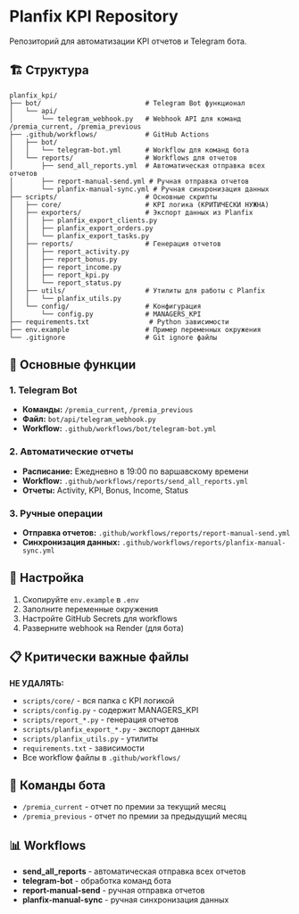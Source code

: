 # Planfix KPI Repository

Репозиторий для автоматизации KPI отчетов и Telegram бота.

## 🏗️ Структура

```
planfix_kpi/
├── bot/                          # Telegram Bot функционал
│   └── api/
│       └── telegram_webhook.py   # Webhook API для команд /premia_current, /premia_previous
├── .github/workflows/            # GitHub Actions
│   ├── bot/
│   │   └── telegram-bot.yml      # Workflow для команд бота
│   └── reports/                  # Workflows для отчетов
│       ├── send_all_reports.yml  # Автоматическая отправка всех отчетов
│       ├── report-manual-send.yml # Ручная отправка отчетов
│       └── planfix-manual-sync.yml # Ручная синхронизация данных
├── scripts/                      # Основные скрипты
│   ├── core/                     # KPI логика (КРИТИЧЕСКИ НУЖНА)
│   ├── exporters/                # Экспорт данных из Planfix
│   │   ├── planfix_export_clients.py
│   │   ├── planfix_export_orders.py
│   │   └── planfix_export_tasks.py
│   ├── reports/                  # Генерация отчетов
│   │   ├── report_activity.py
│   │   ├── report_bonus.py
│   │   ├── report_income.py
│   │   ├── report_kpi.py
│   │   └── report_status.py
│   ├── utils/                    # Утилиты для работы с Planfix
│   │   └── planfix_utils.py
│   └── config/                   # Конфигурация
│       └── config.py             # MANAGERS_KPI
├── requirements.txt               # Python зависимости
├── env.example                   # Пример переменных окружения
└── .gitignore                    # Git ignore файлы
```

## 🚀 Основные функции

### 1. Telegram Bot
- **Команды:** `/premia_current`, `/premia_previous`
- **Файл:** `bot/api/telegram_webhook.py`
- **Workflow:** `.github/workflows/bot/telegram-bot.yml`

### 2. Автоматические отчеты
- **Расписание:** Ежедневно в 19:00 по варшавскому времени
- **Workflow:** `.github/workflows/reports/send_all_reports.yml`
- **Отчеты:** Activity, KPI, Bonus, Income, Status

### 3. Ручные операции
- **Отправка отчетов:** `.github/workflows/reports/report-manual-send.yml`
- **Синхронизация данных:** `.github/workflows/reports/planfix-manual-sync.yml`

## 🔧 Настройка

1. Скопируйте `env.example` в `.env`
2. Заполните переменные окружения
3. Настройте GitHub Secrets для workflows
4. Разверните webhook на Render (для бота)

## 📋 Критически важные файлы

**НЕ УДАЛЯТЬ:**
- `scripts/core/` - вся папка с KPI логикой
- `scripts/config.py` - содержит MANAGERS_KPI
- `scripts/report_*.py` - генерация отчетов
- `scripts/planfix_export_*.py` - экспорт данных
- `scripts/planfix_utils.py` - утилиты
- `requirements.txt` - зависимости
- Все workflow файлы в `.github/workflows/`

## 🎯 Команды бота

- `/premia_current` - отчет по премии за текущий месяц
- `/premia_previous` - отчет по премии за предыдущий месяц

## 📊 Workflows

- **send_all_reports** - автоматическая отправка всех отчетов
- **telegram-bot** - обработка команд бота
- **report-manual-send** - ручная отправка отчетов
- **planfix-manual-sync** - ручная синхронизация данных
